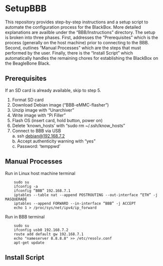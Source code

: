 
SetupBBB
========

This repository provides step-by-step instructions and a setup script to 
automate the configuration process for the BlackBox.  More detailed explanations 
are availble under the “BBB/Instructions” directory.  The setup is broken into 
three phases.  First, addresses the “Prerequisites” which is the process 
(generally on the host machine) prior to connecting to the BBB.  Second, 
outlines “Manual Processes” which are the steps that must performed by the 
user.  Finally, there is the “Install Script” which automatically handles the 
remaining chores for establishing the BlackBox on the BeagleBone Black.    


Prerequisites
-------------
If an SD card is already available, skip to step 5.    
1.  Format SD card    
2.  Download Debian image (“BBB-eMMC-flasher”)    
3.  Unzip image with “Unarchiver”    
4.  Write image with “Pi Filler”    
5.  Flash OS (insert card, hold button, power on)    
6.  Delete ‘known_hosts’ with “sudo rm ~/.ssh/know_hosts”    
7.  Connect to BBB via USB    
    a. ssh debian@192.168.7.2    
    b. Accept authenticity warning with “yes”    
    c. Password: ‘temppwd’    



Manual Processes
----------------

Run in Linux host machine terminal    

        sudo su    
        ifconfig -a    
        ifconfig “BBB” 192.168.7.1    
        iptables --table nat --append POSTROUTING --out-interface “ETH” -j MASQUERADE    
        iptables --append FORWARD --in-interface “BBB” -j ACCEPT    
        echo 1 > /proc/sys/net/ipv4/ip_forward    

Run in BBB terminal

        sudo su    
        ifconfig usb0 192.168.7.2    
        route add default gw 192.168.7.1    
        echo "nameserver 8.8.8.8" >> /etc/resolv.conf    
        apt-get update    




Install Script
--------------







